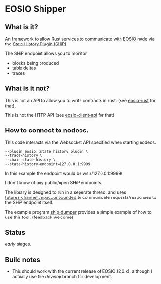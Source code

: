 # EOSIO Shipper
## What is it?

An framework to allow Rust services to communicate with [EOSIO](https://github.com/EOSIO/eos) node via the [State History Plugin (SHiP)](https://developers.eos.io/manuals/eos/latest/nodeos/plugins/state_history_plugin/index)

The SHiP endpoint allows you to monitor
* blocks being produced
* table deltas
* traces

## What is it not?

This is not an API to allow you to write contracts in rust.  (see [eosio-rust](https://github.com/sagan-software/eosio-rust) for that), 

This is not the HTTP API  (see [eosio-client-api](https://crates.io/crates/eosio-client-api) for that)

## How to connect to nodeos.
This code interacts via the Websocket API specified when starting nodeos.
```
--plugin eosio::state_history_plugin \
--trace-history \
--chain-state-history \
--state-history-endpoint=127.0.0.1:9999 
```
In this example the endpoint would be ws://127.0.0.1:9999/

I don't know of any public/open SHiP endpoints.

The library is designed to run in a seperate thread, and uses [futures_channel::mpsc::unbounded](https://docs.rs/futures-channel-preview/0.3.0-alpha.19/futures_channel/mpsc/fn.unbounded.html) to communicate requests/responses to the SHiP endpoint itself.

The example program [ship-dumper](/examples/ship-dumper.rs) provides a simple example of how to use this tool.  (feedback welcome)

## Status

 _early_ stages.

## Build notes

* This should work with the current release of EOSIO (2.0.x), although I actually use the _develop_ branch for development. 
